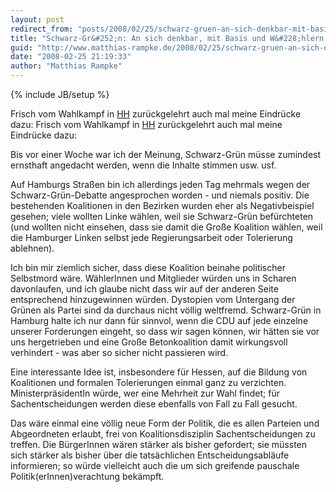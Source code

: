 ```yaml
---
layout: post
redirect_from: "posts/2008/02/25/schwarz-gruen-an-sich-denkbar-mit-basis-und-waehlern-nicht-machbar/"
title: "Schwarz-Gr&#252;n: An sich denkbar, mit Basis und W&#228;hlern nicht machbar"
guid: "http://www.matthias-rampke.de/2008/02/25/schwarz-gruen-an-sich-denkbar-mit-basis-und-waehlern-nicht-machbar/"
date: "2008-02-25 21:19:33"
author: "Matthias Rampke"
---
```

{% include JB/setup %}

Frisch vom Wahlkampf in <a href="http://www.hamburg.de/">HH</a> zur&uuml;ckgelehrt auch mal meine Eindr&uuml;cke dazu:
Frisch vom Wahlkampf in <a href="http://www.hamburg.de/">HH</a> zur&uuml;ckgelehrt auch mal meine Eindr&uuml;cke dazu:

Bis vor einer Woche war ich der Meinung, Schwarz-Gr&uuml;n m&uuml;sse zumindest ernsthaft angedacht werden, wenn die Inhalte stimmen usw. usf.

Auf Hamburgs Stra&szlig;en bin ich allerdings jeden Tag mehrmals wegen der Schwarz-Gr&uuml;n-Debatte angesprochen worden - und niemals positiv. Die bestehenden Koalitionen in den Bezirken wurden eher als Negativbeispiel gesehen; viele wollten Linke w&auml;hlen, weil sie Schwarz-Gr&uuml;n bef&uuml;rchteten (und wollten nicht einsehen, dass sie damit die Gro&szlig;e Koalition w&auml;hlen, weil die Hamburger Linken selbst jede Regierungsarbeit oder Tolerierung ablehnen).

Ich bin mir ziemlich sicher, dass diese Koalition beinahe politischer Selbstmord w&auml;re. W&auml;hlerInnen und Mitglieder w&uuml;rden uns in Scharen davonlaufen, und ich glaube nicht dass wir auf der anderen Seite entsprechend hinzugewinnen w&uuml;rden. Dystopien vom Untergang der Gr&uuml;nen als Partei sind da durchaus nicht v&ouml;llig weltfremd. Schwarz-Gr&uuml;n in Hamburg halte ich nur dann f&uuml;r sinnvol, wenn die CDU auf jede einzelne unserer Forderungen eingeht, so dass wir sagen k&ouml;nnen, wir h&auml;tten sie vor uns hergetrieben und eine Gro&szlig;e Betonkoalition damit wirkungsvoll verhindert - was aber so sicher nicht passieren wird.

Eine interessante Idee ist, insbesondere f&uuml;r Hessen, auf die Bildung von Koalitionen und formalen Tolerierungen einmal ganz zu verzichten. Ministerpr&auml;sidentIn w&uuml;rde, wer eine Mehrheit zur Wahl findet; f&uuml;r Sachentscheidungen werden diese ebenfalls von Fall zu Fall gesucht.

Das w&auml;re einmal eine v&ouml;llig neue Form der Politik, die es allen Parteien und Abgeordneten erlaubt, frei von Koalitionsdisziplin Sachentscheidungen zu treffen. Die B&uuml;rgerInnen w&auml;ren st&auml;rker als bisher gefordert; sie m&uuml;ssten sich st&auml;rker als bisher &uuml;ber die tats&auml;chlichen Entscheidungsabl&auml;ufe informieren; so w&uuml;rde vielleicht auch die um sich greifende pauschale Politik(erInnen)verachtung bek&auml;mpft.

